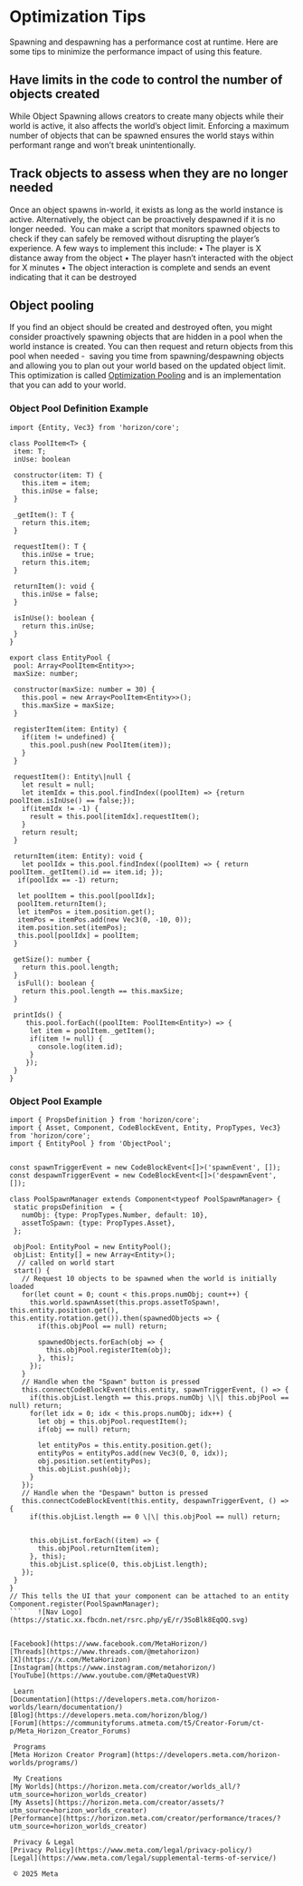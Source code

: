# Optimization Tips

 Spawning and despawning has a performance cost at runtime. Here are some tips to
minimize the performance impact of using this feature.  
## Have limits in the code to control the number of objects created

 While Object Spawning allows creators to create many objects while their world
is active, it also affects the world’s object limit. Enforcing a maximum number
of objects that can be spawned ensures the world stays within performant range
and won’t break unintentionally.  
## Track objects to assess when they are no longer needed

 Once an object spawns in-world, it exists as long as the world instance is
active. Alternatively, the object can be proactively despawned if it is no longer
needed.  You can make a script that monitors spawned objects to check if they can
safely be removed without disrupting the player’s experience. A few ways to implement this include:
• The player is X distance away from the object
• The player hasn’t interacted with the object for X minutes
• The object interaction is complete and sends an event indicating that it can be
destroyed

  
## Object pooling

 If you find an object should be created and destroyed often, you might consider
proactively spawning objects that are hidden in a pool when the world instance
is created. You can then request and return objects from this pool when needed - 
saving you time from spawning/despawning objects and allowing you to plan out
your world based on the updated object limit. This optimization is called [Optimization Pooling](https://en.wikipedia.org/wiki/Object_pool_pattern) and is an implementation that you can add to your world.  
### Object Pool Definition Example

  
```
import {Entity, Vec3} from 'horizon/core';

class PoolItem<T> {
 item: T;
 inUse: boolean

 constructor(item: T) {
   this.item = item;
   this.inUse = false;
 }

 _getItem(): T {
   return this.item;
 }

 requestItem(): T {
   this.inUse = true;
   return this.item;
 }

 returnItem(): void {
   this.inUse = false;
 }

 isInUse(): boolean {
   return this.inUse;
 }
}

export class EntityPool {
 pool: Array<PoolItem<Entity>>;
 maxSize: number;

 constructor(maxSize: number = 30) {
   this.pool = new Array<PoolItem<Entity>>();
   this.maxSize = maxSize;
 }

 registerItem(item: Entity) {
   if(item != undefined) {
     this.pool.push(new PoolItem(item));
   }
 }

 requestItem(): Entity\|null {
   let result = null;
   let itemIdx = this.pool.findIndex((poolItem) => {return poolItem.isInUse() == false;});
   if(itemIdx != -1) {
     result = this.pool[itemIdx].requestItem();
   }
   return result;
 }

 returnItem(item: Entity): void {
   let poolIdx = this.pool.findIndex((poolItem) => { return poolItem._getItem().id == item.id; });
  if(poolIdx == -1) return;

  let poolItem = this.pool[poolIdx];
  poolItem.returnItem();
  let itemPos = item.position.get();
  itemPos = itemPos.add(new Vec3(0, -10, 0));
  item.position.set(itemPos);
  this.pool[poolIdx] = poolItem;
 }

 getSize(): number {
   return this.pool.length;
 }
  isFull(): boolean {
   return this.pool.length == this.maxSize;
 }

 printIds() {
    this.pool.forEach((poolItem: PoolItem<Entity>) => {
     let item = poolItem._getItem();
     if(item != null) {
       console.log(item.id);
     }
    });
 }
}
```
  
### Object Pool Example

  
```
import { PropsDefinition } from 'horizon/core';
import { Asset, Component, CodeBlockEvent, Entity, PropTypes, Vec3} from 'horizon/core';
import { EntityPool } from 'ObjectPool';


const spawnTriggerEvent = new CodeBlockEvent<[]>('spawnEvent', []);
const despawnTriggerEvent = new CodeBlockEvent<[]>('despawnEvent', []);

class PoolSpawnManager extends Component<typeof PoolSpawnManager> {
 static propsDefinition  = {
   numObj: {type: PropTypes.Number, default: 10},
   assetToSpawn: {type: PropTypes.Asset},
 };

 objPool: EntityPool = new EntityPool();
 objList: Entity[] = new Array<Entity>();
  // called on world start
 start() {
   // Request 10 objects to be spawned when the world is initially loaded
   for(let count = 0; count < this.props.numObj; count++) {
     this.world.spawnAsset(this.props.assetToSpawn!, this.entity.position.get(), this.entity.rotation.get()).then(spawnedObjects => {
       if(this.objPool == null) return;

       spawnedObjects.forEach(obj => {
         this.objPool.registerItem(obj);
       }, this);
     });
   }
   // Handle when the "Spawn" button is pressed
   this.connectCodeBlockEvent(this.entity, spawnTriggerEvent, () => {
     if(this.objList.length == this.props.numObj \|\| this.objPool == null) return;
     for(let idx = 0; idx < this.props.numObj; idx++) {
       let obj = this.objPool.requestItem();
       if(obj == null) return;

       let entityPos = this.entity.position.get();
       entityPos = entityPos.add(new Vec3(0, 0, idx));
       obj.position.set(entityPos);
       this.objList.push(obj);
     }
   });
   // Handle when the "Despawn" button is pressed
   this.connectCodeBlockEvent(this.entity, despawnTriggerEvent, () => {
     if(this.objList.length == 0 \|\| this.objPool == null) return;


     this.objList.forEach((item) => {
       this.objPool.returnItem(item);
     }, this);
     this.objList.splice(0, this.objList.length);
   });
 }
}
// This tells the UI that your component can be attached to an entity
Component.register(PoolSpawnManager);
```    ![Nav Logo](https://static.xx.fbcdn.net/rsrc.php/yE/r/3SoBlk8EqOQ.svg)


[Facebook](https://www.facebook.com/MetaHorizon/)
[Threads](https://www.threads.com/@metahorizon)
[X](https://x.com/MetaHorizon)
[Instagram](https://www.instagram.com/metahorizon/)
[YouTube](https://www.youtube.com/@MetaQuestVR)

 Learn
[Documentation](https://developers.meta.com/horizon-worlds/learn/documentation/)
[Blog](https://developers.meta.com/horizon/blog/)
[Forum](https://communityforums.atmeta.com/t5/Creator-Forum/ct-p/Meta_Horizon_Creator_Forums)

 Programs
[Meta Horizon Creator Program](https://developers.meta.com/horizon-worlds/programs/)

 My Creations
[My Worlds](https://horizon.meta.com/creator/worlds_all/?utm_source=horizon_worlds_creator)
[My Assets](https://horizon.meta.com/creator/assets/?utm_source=horizon_worlds_creator)
[Performance](https://horizon.meta.com/creator/performance/traces/?utm_source=horizon_worlds_creator)

 Privacy & Legal
[Privacy Policy](https://www.meta.com/legal/privacy-policy/)
[Legal](https://www.meta.com/legal/supplemental-terms-of-service/)

 © 2025 Meta
